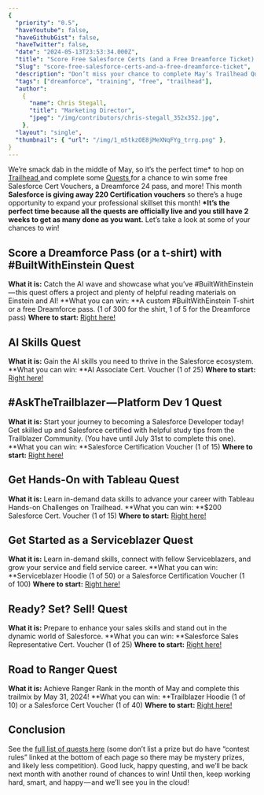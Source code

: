 ```yaml
---
{
  "priority": "0.5",
  "haveYoutube": false,
  "haveGithubGist": false,
  "haveTwitter": false,
  "date": "2024-05-13T23:53:34.000Z",
  "title": "Score Free Salesforce Certs (and a Free Dreamforce Ticket)!",
  "Slug": "score-free-salesforce-certs-and-a-free-dreamforce-ticket",
  "description": "Don’t miss your chance to complete May’s Trailhead Quests.",
  "tags": ["dreamforce", "training", "free", "trailhead"],
  "author":
    {
      "name": Chris Stegall,
      "title": "Marketing Director",
      "jpeg": "/img/contributors/chris-stegall_352x352.jpg",
    },
  "layout": "single",
  "thumbnail": { "url": "/img/1_m5tkzOE8jMeXNqFYg_trrg.png" },
}
---
```


We’re smack dab in the middle of May, so it’s the perfect time\* to hop on [Trailhead ](https://trailhead.salesforce.com/quests)and complete some [Quests ](https://trailhead.salesforce.com/quests)for a chance to win some free Salesforce Cert Vouchers, a Dreamforce 24 pass, and more!
This month <strong>Salesforce is giving away 220 Certification vouchers</strong> so there’s a huge opportunity to expand your professional skillset this month!
**\*It’s the perfect time because all the quests are officially live and you still have 2 weeks to get as many done as you want.**
Let’s take a look at some of your chances to win!

## Score a Dreamforce Pass (or a t-shirt) with #BuiltWithEinstein Quest

**What it is:** Catch the AI wave and showcase what you’ve #BuiltWithEinstein — this quest offers a project and plenty of helpful reading materials on Einstein and AI!
**What you can win: **A custom #BuiltWithEinstein T-shirt or a free Dreamforce pass. (1 of 300 for the shirt, 1 of 5 for the Dreamforce pass)
**Where to start:** [Right here!](https://trailhead.salesforce.com/users/strailhead/trailmixes/quest-get-hands-on-with-tableau-march-2024)

## AI Skills Quest

**What it is:** Gain the AI skills you need to thrive in the Salesforce ecosystem.
**What you can win: **AI Associate Cert. Voucher (1 of 25)
**Where to start:** [Right here!](https://trailhead.salesforce.com/users/strailhead/trailmixes/quest-ai-skills-may-2024)

## #AskTheTrailblazer — Platform Dev 1 Quest

**What it is:** Start your journey to becoming a Salesforce Developer today! Get skilled up and Salesforce certified with helpful study tips from the Trailblazer Community. (You have until July 31st to complete this one).
**What you can win: **Salesforce Certification Voucher (1 of 15)
**Where to start:** [Right here!](https://trailhead.salesforce.com/users/strailhead/trailmixes/quest-ask-the-trailblazer-platform-dev-1)

## Get Hands-On with Tableau Quest

**What it is:** Learn in-demand data skills to advance your career with Tableau Hands-on Challenges on Trailhead.
**What you can win: **$200 Salesforce Cert. Voucher (1 of 15)
**Where to start:** [Right here!](https://trailhead.salesforce.com/users/strailhead/trailmixes/quest-get-hands-on-with-tableau-may-2024)

## Get Started as a Serviceblazer Quest

**What it is:** Learn in-demand skills, connect with fellow Serviceblazers, and grow your service and field service career.
**What you can win: **Serviceblazer Hoodie (1 of 50) or a Salesforce Certification Voucher (1 of 100)
**Where to start:** [Right here!](https://trailhead.salesforce.com/users/strailhead/trailmixes/quest-get-started-as-a-serviceblazer)

## Ready? Set? Sell! Quest

**What it is:** Prepare to enhance your sales skills and stand out in the dynamic world of Salesforce.
**What you can win: **Salesforce Sales Representative Cert. Voucher (1 of 25)
**Where to start:** [Right here!](https://trailhead.salesforce.com/users/strailhead/trailmixes/quest-salesblazer-ready-set-sell-may-2024)

## Road to Ranger Quest

**What it is:** Achieve Ranger Rank in the month of May and complete this trailmix by May 31, 2024!
**What you can win: **Trailblazer Hoodie (1 of 10) or a Salesforce Cert Voucher (1 of 40)
**Where to start:** [Right here!](https://trailhead.salesforce.com/users/strailhead/trailmixes/quest-get-started-as-a-serviceblazer)

## Conclusion

See the [full list of quests here](https://trailhead.salesforce.com/quests) (some don’t list a prize but do have “contest rules” linked at the bottom of each page so there may be mystery prizes, and likely less competition).
Good luck, happy questing, and we’ll be back next month with another round of chances to win!
Until then, keep working hard, smart, and happy — and we’ll see you in the cloud!
